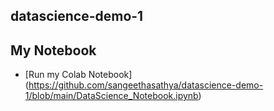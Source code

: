 ## datascience-demo-1

## My Notebook 
* [Run my Colab Notebook] (https://github.com/sangeethasathya/datascience-demo-1/blob/main/DataScience_Notebook.ipynb)
